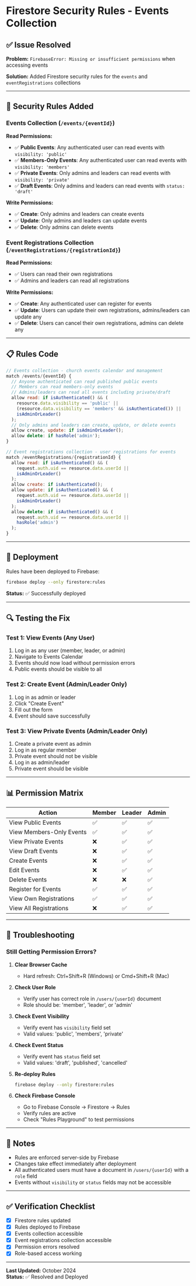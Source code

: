 # Firestore Security Rules - Events Collection

## ✅ Issue Resolved

**Problem:** `FirebaseError: Missing or insufficient permissions` when accessing events

**Solution:** Added Firestore security rules for the `events` and `eventRegistrations` collections

---

## 🔐 Security Rules Added

### Events Collection (`/events/{eventId}`)

**Read Permissions:**
- ✅ **Public Events**: Any authenticated user can read events with `visibility: 'public'`
- ✅ **Members-Only Events**: Any authenticated user can read events with `visibility: 'members'`
- ✅ **Private Events**: Only admins and leaders can read events with `visibility: 'private'`
- ✅ **Draft Events**: Only admins and leaders can read events with `status: 'draft'`

**Write Permissions:**
- ✅ **Create**: Only admins and leaders can create events
- ✅ **Update**: Only admins and leaders can update events
- ✅ **Delete**: Only admins can delete events

### Event Registrations Collection (`/eventRegistrations/{registrationId}`)

**Read Permissions:**
- ✅ Users can read their own registrations
- ✅ Admins and leaders can read all registrations

**Write Permissions:**
- ✅ **Create**: Any authenticated user can register for events
- ✅ **Update**: Users can update their own registrations, admins/leaders can update any
- ✅ **Delete**: Users can cancel their own registrations, admins can delete any

---

## 📋 Rules Code

```javascript
// Events collection - church events calendar and management
match /events/{eventId} {
  // Anyone authenticated can read published public events
  // Members can read members-only events
  // Admins/leaders can read all events including private/draft
  allow read: if isAuthenticated() && (
    resource.data.visibility == 'public' ||
    (resource.data.visibility == 'members' && isAuthenticated()) ||
    isAdminOrLeader()
  );
  // Only admins and leaders can create, update, or delete events
  allow create, update: if isAdminOrLeader();
  allow delete: if hasRole('admin');
}

// Event registrations collection - user registrations for events
match /eventRegistrations/{registrationId} {
  allow read: if isAuthenticated() && (
    request.auth.uid == resource.data.userId || 
    isAdminOrLeader()
  );
  allow create: if isAuthenticated();
  allow update: if isAuthenticated() && (
    request.auth.uid == resource.data.userId || 
    isAdminOrLeader()
  );
  allow delete: if isAuthenticated() && (
    request.auth.uid == resource.data.userId || 
    hasRole('admin')
  );
}
```

---

## 🚀 Deployment

Rules have been deployed to Firebase:
```bash
firebase deploy --only firestore:rules
```

**Status:** ✅ Successfully deployed

---

## 🔍 Testing the Fix

### Test 1: View Events (Any User)
1. Log in as any user (member, leader, or admin)
2. Navigate to Events Calendar
3. Events should now load without permission errors
4. Public events should be visible to all

### Test 2: Create Event (Admin/Leader Only)
1. Log in as admin or leader
2. Click "Create Event"
3. Fill out the form
4. Event should save successfully

### Test 3: View Private Events (Admin/Leader Only)
1. Create a private event as admin
2. Log in as regular member
3. Private event should not be visible
4. Log in as admin/leader
5. Private event should be visible

---

## 📊 Permission Matrix

| Action | Member | Leader | Admin |
|--------|--------|--------|-------|
| View Public Events | ✅ | ✅ | ✅ |
| View Members-Only Events | ✅ | ✅ | ✅ |
| View Private Events | ❌ | ✅ | ✅ |
| View Draft Events | ❌ | ✅ | ✅ |
| Create Events | ❌ | ✅ | ✅ |
| Edit Events | ❌ | ✅ | ✅ |
| Delete Events | ❌ | ❌ | ✅ |
| Register for Events | ✅ | ✅ | ✅ |
| View Own Registrations | ✅ | ✅ | ✅ |
| View All Registrations | ❌ | ✅ | ✅ |

---

## 🔧 Troubleshooting

### Still Getting Permission Errors?

1. **Clear Browser Cache**
   - Hard refresh: Ctrl+Shift+R (Windows) or Cmd+Shift+R (Mac)

2. **Check User Role**
   - Verify user has correct role in `/users/{userId}` document
   - Role should be: 'member', 'leader', or 'admin'

3. **Check Event Visibility**
   - Verify event has `visibility` field set
   - Valid values: 'public', 'members', 'private'

4. **Check Event Status**
   - Verify event has `status` field set
   - Valid values: 'draft', 'published', 'cancelled'

5. **Re-deploy Rules**
   ```bash
   firebase deploy --only firestore:rules
   ```

6. **Check Firebase Console**
   - Go to Firebase Console → Firestore → Rules
   - Verify rules are active
   - Check "Rules Playground" to test permissions

---

## 📝 Notes

- Rules are enforced server-side by Firebase
- Changes take effect immediately after deployment
- All authenticated users must have a document in `/users/{userId}` with a `role` field
- Events without `visibility` or `status` fields may not be accessible

---

## ✅ Verification Checklist

- [x] Firestore rules updated
- [x] Rules deployed to Firebase
- [x] Events collection accessible
- [x] Event registrations collection accessible
- [x] Permission errors resolved
- [x] Role-based access working

---

**Last Updated:** October 2024  
**Status:** ✅ Resolved and Deployed
